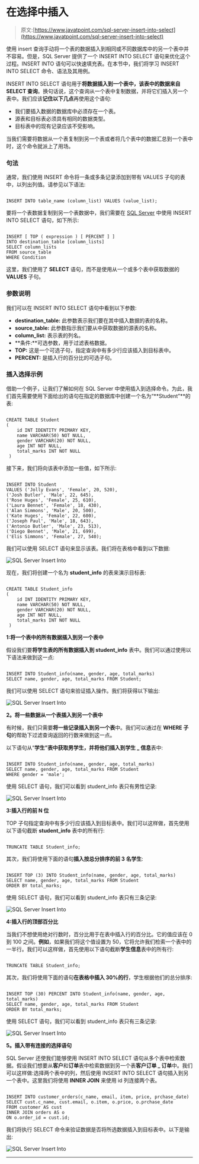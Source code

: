 # 在选择中插入

> 原文:[https://www.javatpoint.com/sql-server-insert-into-select](https://www.javatpoint.com/sql-server-insert-into-select)

使用 insert 查询手动将一个表的数据插入到相同或不同数据库中的另一个表中并不容易。但是，SQL Server 提供了一个 INSERT INTO SELECT 语句来优化这个过程。INSERT INTO 语句可以快速填充表。在本节中，我们将学习 INSERT INTO SELECT 命令、语法及其用例。

INSERT INTO SELECT 语句用于**将数据插入到一个表中，该表中的数据来自 SELECT 查询**。换句话说，这个查询从一个表中复制数据，并将它们插入另一个表中。我们应该**记住以下几点**再使用这个语句:

*   我们要插入数据的数据库中必须存在一个表。
*   源表和目标表必须具有相同的数据类型。
*   目标表中的现有记录应该不受影响。

当我们需要将数据从一个表复制到另一个表或者将几个表中的数据汇总到一个表中时，这个命令就派上了用场。

### 句法

通常，我们使用 INSERT 命令将一条或多条记录添加到带有 VALUES 子句的表中，以列出列值。请参见以下语法:

```

INSERT INTO table_name (column_list) VALUES (value_list);  

```

要将一个表数据复制到另一个表数据中，我们需要在 [SQL Server](https://www.javatpoint.com/sql-server-tutorial) 中使用 INSERT INTO SELECT 语句，如下所示:

```

INSERT [ TOP ( expression ) [ PERCENT ] ] 
INTO destination_table [column_lists]
SELECT column_lists
FROM source_table
WHERE Condition

```

这里，我们使用了 **SELECT** 语句，而不是使用从一个或多个表中获取数据的 **VALUES** 子句。

### 参数说明

我们可以在 INSERT INTO SELECT 语句中看到以下参数:

*   **destination_table:** 此参数表示我们要在其中插入数据的表的名称。
*   **source_table:** 此参数指示我们要从中获取数据的源表的名称。
*   **column_list:** 表示表的列名。
*   **条件:**可选参数，用于过滤表格数据。
*   **TOP:** 这是一个可选子句，指定查询中有多少行应该插入到目标表中。
*   **PERCENT:** 是插入行的百分比的可选子句。

### 插入选择示例

借助一个例子，让我们了解如何在 SQL Server 中使用插入到选择命令。为此，我们首先需要使用下面给出的语句在指定的数据库中创建一个名为“**Student”**的表:

```

CREATE TABLE Student
(
    id INT IDENTITY PRIMARY KEY,
    name VARCHAR(50) NOT NULL,
    gender VARCHAR(20) NOT NULL,
    age INT NOT NULL,
    total_marks INT NOT NULL
 ) 

```

接下来，我们将向该表中添加一些值，如下所示:

```

INSERT INTO Student 
VALUES ('Jolly Evans', 'Female', 20, 520), 
('Josh Butler', 'Male', 22, 645), 
('Rose Huges', 'Female', 25, 610), 
('Laura Bennet', 'Female', 18, 430), 
('Alan Simmons', 'Male', 20, 500), 
('Kate Huges', 'Female', 22, 600), 
('Joseph Paul', 'Male', 18, 643), 
('Antonio Butler', 'Male', 23, 513), 
('Diego Bennet', 'Male', 21, 699), 
('Elis Simmons', 'Female', 27, 540);

```

我们可以使用 SELECT 语句来显示该表。我们将在表格中看到以下数据:

![SQL Server Insert Into](../Images/ed1caf0c022f9b4f3080aa6199b6c772.png)

现在，我们将创建一个名为 **student_info** 的表来演示目标表:

```

CREATE TABLE Student_info
(
    id INT IDENTITY PRIMARY KEY,
    name VARCHAR(50) NOT NULL,
    gender VARCHAR(20) NOT NULL,
    age INT NOT NULL,
    total_marks INT NOT NULL
 )

```

**1:将一个表中的所有数据插入到另一个表中**

假设我们要**将学生表的所有数据插入到 student_info** 表中。我们可以通过使用以下语法来做到这一点:

```

INSERT INTO Student_info(name, gender, age, total_marks)
SELECT name, gender, age, total_marks FROM Student;

```

我们可以使用 SELECT 语句来验证插入操作。我们将获得以下输出:

![SQL Server Insert Into](../Images/94472e28835fa51c4a0c8339eb4923b1.png)

**2。将一些数据从一个表插入到另一个表中**

有时候，我们只需要**将一些记录插入到另一个表**中。我们可以通过在 **WHERE 子句**的帮助下过滤查询返回的行数来做到这一点。

以下语句从“**学生”**表中获取男学生，并将他们插入到**学生 _ 信息**表中:

```

INSERT INTO Student_info(name, gender, age, total_marks)
SELECT name, gender, age, total_marks FROM Student
WHERE gender = 'male';

```

使用 SELECT 语句，我们可以看到 student_info 表只有男性记录:

![SQL Server Insert Into](../Images/4d74fc0c44dceaf1ce5b709149a8ead1.png)

**3:插入行的前 N 位**

TOP 子句指定查询中有多少行应该插入到目标表中。我们可以这样做，首先使用以下语句截断 **student_info** 表中的所有行:

```

TRUNCATE TABLE Student_info;

```

其次，我们将使用下面的语句**插入按总分排序的前 3 名学生**:

```

INSERT TOP (3) INTO Student_info(name, gender, age, total_marks)
SELECT name, gender, age, total_marks FROM Student
ORDER BY total_marks;

```

使用 SELECT 语句，我们可以看到 student_info 表只有三条记录:

![SQL Server Insert Into](../Images/537531c0526be50f8207a7d9bb611c5c.png)

**4:插入行的顶部百分比**

当我们不想使用绝对行数时，百分比用于在表中插入行的百分比。它的值应该在 0 到 100 之间。**例如**，如果我们将这个值设置为 50，它将允许我们检索一个表中的一半行。我们可以这样做，首先使用以下语句截断**学生信息**表中的所有行:

```

TRUNCATE TABLE Student_info;

```

其次，我们将使用下面的语句**在表格中插入 30%的行**，学生根据他们的总分排序:

```

INSERT TOP (30) PERCENT INTO Student_info(name, gender, age, total_marks)
SELECT name, gender, age, total_marks FROM Student
ORDER BY total_marks; 

```

使用 SELECT 语句，我们可以看到 student_info 表只有三条记录:

![SQL Server Insert Into](../Images/d865c7e97a4038e81725f3032f27274c.png)

**5。插入带有连接的选择语句**

SQL Server 还使我们能够使用 INSERT INTO SELECT 语句从多个表中检索数据。假设我们想要从**客户**和**订单**表中检索数据到另一个表**客户订单 _ 订单**中。我们可以这样做:选择两个表中的列，然后使用 INSERT INTO SELECT 语句插入到另一个表中。这里我们将使用 **INNER JOIN** 来使用 id 列连接两个表。

```

INSERT INTO customer_orders(c_name, email, item, price, prchase_date)
SELECT cust.c_name, cust.email, o.item, o.price, o.prchase_date 
FROM customer AS cust 
INNER JOIN orders AS o
ON o.order_id = cust.id;

```

我们将执行 SELECT 命令来验证数据是否将所选数据插入到目标表中。以下是输出:

![SQL Server Insert Into](../Images/d7154b7e9eeefb1d772bbf6175eeeab9.png)

* * *